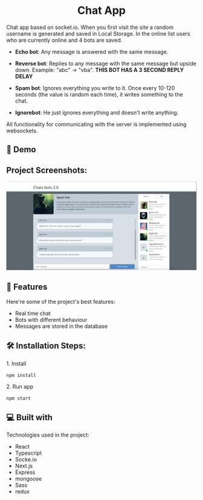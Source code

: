 <h1 align="center" id="title">Chat App</h1>

Chat app based on socket.io. When you first visit the site a random username is generated and saved in Local Storage. In the online list users who are currently online and 4 bots are saved. 
- **Echo bot**: Any message is answered with the same message.

- **Reverse bot**: Replies to any message with the same message but upside down. Example: "abc" -> "vba". **THIS BOT HAS A 3 SECOND REPLY DELAY**

- **Spam bot**: Ignores everything you write to it. Once every 10-120 seconds (the value is random each time), it writes something to the chat.

- **Ignorebot**: He just ignores everything and doesn't write anything.

  
All functionality for communicating with the server is implemented using websockets.

<h2>🚀 Demo</h2>

<h2>Project Screenshots:</h2>

![Chat image](https://github.com/Dream2140/chat-app/raw/main/chat-app.png)


  
  
<h2>🧐 Features</h2>

Here're some of the project's best features:

*   Real time chat
*   Bots with different behaviour
*   Messages are stored in the database

<h2>🛠️ Installation Steps:</h2>

<p>1. Install</p>

```
npm install
```

<p>2. Run app</p>

```
npm start
```

  
  
<h2>💻 Built with</h2>

Technologies used in the project:

*   React
*   Typescript
*   Socke.io
*   Next.js
*   Express
*   mongoose
*   Sass
*   redux

